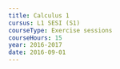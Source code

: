 ```yaml
---
title: Calculus 1
cursus: L1 SESI (S1)
courseType: Exercise sessions
courseHours: 15
year: 2016-2017
date: 2016-09-01
---
```

